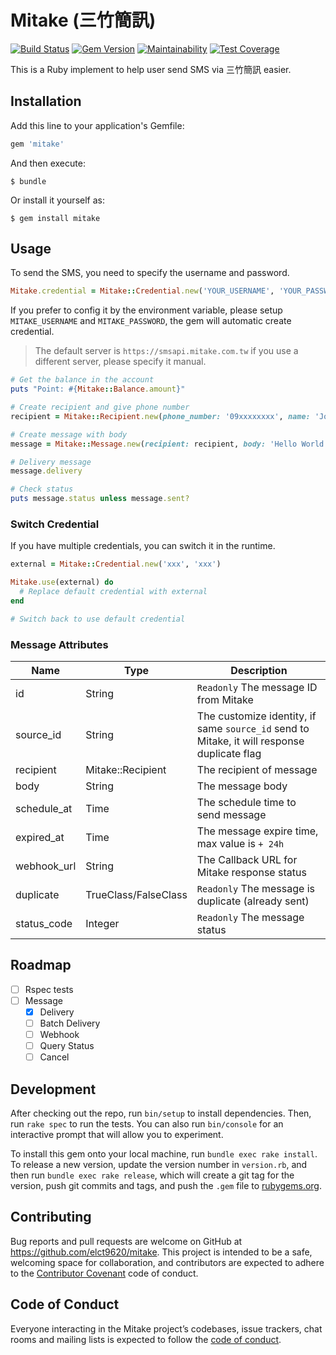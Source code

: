 # Mitake (三竹簡訊)
[![Build Status](https://travis-ci.com/elct9620/mitake.svg?branch=master)](https://travis-ci.com/elct9620/mitake) [![Gem Version](https://badge.fury.io/rb/mitake.svg)](https://badge.fury.io/rb/mitake) [![Maintainability](https://api.codeclimate.com/v1/badges/2da932d77d1a2d37a18a/maintainability)](https://codeclimate.com/github/elct9620/mitake/maintainability) [![Test Coverage](https://api.codeclimate.com/v1/badges/2da932d77d1a2d37a18a/test_coverage)](https://codeclimate.com/github/elct9620/mitake/test_coverage)

This is a Ruby implement to help user send SMS via 三竹簡訊 easier.

## Installation

Add this line to your application's Gemfile:

```ruby
gem 'mitake'
```

And then execute:

    $ bundle

Or install it yourself as:

    $ gem install mitake

## Usage

To send the SMS, you need to specify the username and password.

```ruby
Mitake.credential = Mitake::Credential.new('YOUR_USERNAME', 'YOUR_PASSWORD')
```

If you prefer to config it by the environment variable, please setup `MITAKE_USERNAME` and `MITAKE_PASSWORD`, the gem will automatic create credential.

> The default server is `https://smsapi.mitake.com.tw` if you use a different server, please specify it manual.

```ruby
# Get the balance in the account
puts "Point: #{Mitake::Balance.amount}"

# Create recipient and give phone number
recipient = Mitake::Recipient.new(phone_number: '09xxxxxxxx', name: 'John')

# Create message with body
message = Mitake::Message.new(recipient: recipient, body: 'Hello World!')

# Delivery message
message.delivery

# Check status
puts message.status unless message.sent?
```

### Switch Credential

If you have multiple credentials, you can switch it in the runtime.

```ruby
external = Mitake::Credential.new('xxx', 'xxx')

Mitake.use(external) do
  # Replace default credential with external
end

# Switch back to use default credential
```

### Message Attributes

|Name|Type|Description
|----|----|-----------
|id|String| `Readonly` The message ID from Mitake
|source_id|String| The customize identity, if same `source_id` send to Mitake, it will response duplicate flag
|recipient|Mitake::Recipient| The recipient of message
|body|String| The message body
|schedule_at|Time| The schedule time to send message
|expired_at|Time| The message expire time, max value is `+ 24h`
|webhook_url|String| The Callback URL for Mitake response status
|duplicate|TrueClass/FalseClass| `Readonly` The message is duplicate (already sent)
|status_code|Integer| `Readonly` The message status

## Roadmap

* [ ] Rspec tests
* [ ] Message
  * [x] Delivery
  * [ ] Batch Delivery
  * [ ] Webhook
  * [ ] Query Status
  * [ ] Cancel

## Development

After checking out the repo, run `bin/setup` to install dependencies. Then, run `rake spec` to run the tests. You can also run `bin/console` for an interactive prompt that will allow you to experiment.

To install this gem onto your local machine, run `bundle exec rake install`. To release a new version, update the version number in `version.rb`, and then run `bundle exec rake release`, which will create a git tag for the version, push git commits and tags, and push the `.gem` file to [rubygems.org](https://rubygems.org).

## Contributing

Bug reports and pull requests are welcome on GitHub at https://github.com/elct9620/mitake. This project is intended to be a safe, welcoming space for collaboration, and contributors are expected to adhere to the [Contributor Covenant](http://contributor-covenant.org) code of conduct.

## Code of Conduct

Everyone interacting in the Mitake project’s codebases, issue trackers, chat rooms and mailing lists is expected to follow the [code of conduct](https://github.com/elct9620/mitake/blob/master/CODE_OF_CONDUCT.md).
